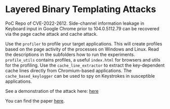 # Layered Binary Templating Attacks
PoC Repo of CVE-2022-2612.
Side-channel information leakage in Keyboard input in Google Chrome prior to 104.0.5112.79 can be recovered via the page cache attack and cache attack.

Use the `profiler` to profile your target applications.
This will create profiles based on the page activity of the processes on Windows and Linux.
Read the descriptions in the subfolders how to run the experiments.
`profile_utils` contains profiles, a useful `index.html` for browsers and utils for the profiling.
Use the `cache_line_extractor` to extract the key-dependent cache lines directly from Chromium-based applications.
The `cache_based_keylogger` can be used to spy on Keystrokes in susceptible applications.

See a demonstration of the attack here:
[here](https://youtu.be/hUxaCEZMOF4)

You can find the paper [here](https://martinschwarzl.at/media/files/layered.pdf).